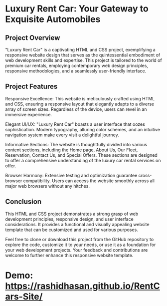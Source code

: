# Luxury Rent Car: Your Gateway to Exquisite Automobiles

## Project Overview

"Luxury Rent Car" is a captivating HTML and CSS project, exemplifying a responsive website design that serves as the quintessential embodiment of web development skills and expertise. This project is tailored to the world of premium car rentals, employing contemporary web design principles, responsive methodologies, and a seamlessly user-friendly interface.

## Project Features

Responsive Excellence: This website is meticulously crafted using HTML and CSS, ensuring a responsive layout that elegantly adapts to a diverse array of screen sizes. Regardless of the device, users can revel in an immersive experience.

Elegant UI/UX: "Luxury Rent Car" boasts a user interface that oozes sophistication. Modern typography, alluring color schemes, and an intuitive navigation system make every visit a delightful journey.

Informative Sections: The website is thoughtfully divided into various content sections, including the Home page, About Us, Our Fleet, Reservation, Contact Us, and Special Offers. These sections are designed to offer a comprehensive understanding of the luxury car rental services on offer.

Browser Harmony: Extensive testing and optimization guarantee cross-browser compatibility. Users can access the website smoothly across all major web browsers without any hitches.


## Conclusion

This HTML and CSS project demonstrates a strong grasp of web development principles, responsive design, and user interface considerations. It provides a functional and visually appealing website template that can be customized and used for various purposes.

Feel free to clone or download this project from the GitHub repository to explore the code, customize it to your needs, or use it as a foundation for your web development projects. Your feedback and contributions are welcome to further enhance this responsive website template.

# Demo: https://rashidhasan.github.io/RentCars-Site/
